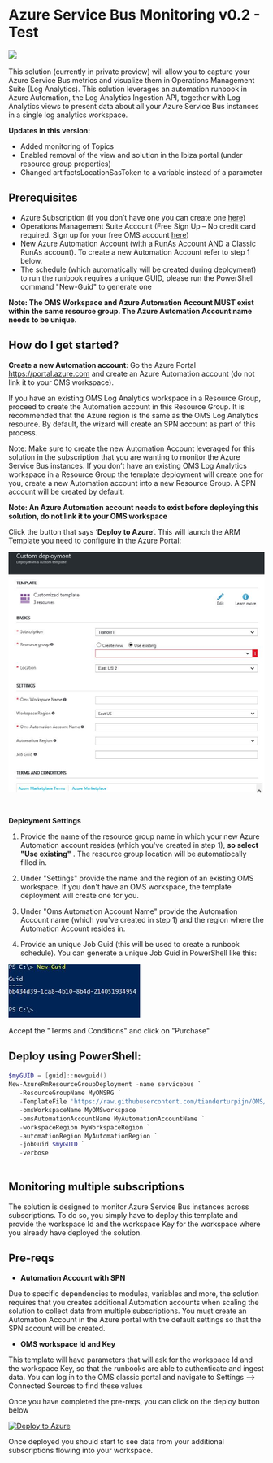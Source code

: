 
# Azure Service Bus Monitoring v0.2 - Test

<a href="https://portal.azure.com/#create/Microsoft.Template/uri/https%3A%2F%2Fraw.githubusercontent.com%2Ftianderturpijn%2FOMS%2Fmaster%2FServiceBusDev%2Fazuredeploy.json" target="_blank">
    <img src="http://azuredeploy.net/deploybutton.png"/>
</a>

This solution (currently in private preview) will allow you to capture your Azure Service Bus metrics and visualize them in Operations Management Suite (Log Analytics). This solution leverages an automation runbook in Azure Automation, the Log Analytics Ingestion API, together with Log Analytics views to present data about all your Azure Service Bus instances in a single log analytics workspace. 

**Updates in this version:**
+ Added monitoring of Topics
+ Enabled removal of the view and solution in the Ibiza portal (under resource group properties)
+ Changed artifactsLocationSasToken to a variable instead of a parameter

## Prerequisites

+ Azure Subscription (if you don’t have one you can create one [here](https://azure.microsoft.com/en-us/free/))
+ Operations Management Suite Account (Free Sign Up – No credit card required. Sign up for your free OMS account [here](https://www.microsoft.com/en-us/cloud-platform/operations-management-suite))
+ New Azure Automation Account (with a RunAs Account AND a Classic RunAs account). To create a new Automation Account refer to step 1 below.
+ The schedule (which automatically will be created during deployment) to run the runbook requires a unique GUID, please run the PowerShell command "New-Guid" to generate one

**Note: The OMS Workspace and Azure Automation Account MUST exist within the same resource group. The Azure Automation Account name needs to be unique.**

## How do I get started?

**Create a new Automation account**: Go the Azure Portal https://portal.azure.com and create an Azure Automation account (do not link it to your OMS workspace).

If you have an existing OMS Log Analytics workspace in a Resource Group, proceed to create the Automation account in this Resource Group. It is recommended that the Azure region is the same as the OMS Log Analytics resource. By default, the wizard will create an SPN account as part of this process.

Note: Make sure to create the new Automation Account leveraged for this solution in the subscription that you are wanting to monitor the Azure Service Bus instances. If you don’t have an existing OMS Log Analytics workspace in a Resource Group the template deployment will create one for you, create a new Automation account into a new Resource Group. A SPN account will be created by default.

**Note: An Azure Automation account needs to exist before deploying this solution, do not link it to your OMS workspace**

Click the button that says ‘**Deploy to Azure**’. This will launch the ARM Template you need to configure in the Azure Portal:

![alt text](images/step3deploy.png "Deployment in the portal")

  

**Deployment Settings**

1. Provide the name of the resource group name in which your new Azure Automation account resides (which you've created in step 1), **so select "Use existing"** . The resource group location will be automatiocally filled in.

2. Under "Settings" provide the name and the region of an existing OMS workspace. If you don't have an OMS workspace, the template deployment will create one for you.

3. Under "Oms Automation Account Name" provide the Automation Account name (which you've created in step 1) and the region where the Automation Account resides in.

4. Provide an unique Job Guid (this will be used to create a runbook schedule). You can generate a unique Job Guid in PowerShell like this:

![alt text](images/NewGuid.png "Generate a new GUID in PowerShell")

Accept the "Terms and Conditions" and click on "Purchase"

## Deploy using PowerShell:
````powershell
$myGUID = [guid]::newguid() 
New-AzureRmResourceGroupDeployment -name servicebus `
   -ResourceGroupName MyOMSRG `
   -TemplateFile 'https://raw.githubusercontent.com/tianderturpijn/OMS/master/ServiceBus/azuredeploy.json' `
   -omsWorkspaceName MyOMSworkspace `
   -omsAutomationAccountName MyAutomationAccountName `
   -workspaceRegion MyWorkspaceRegion `
   -automationRegion MyAutomationRegion `
   -jobGuid $myGUID `
   -verbose 
                                
````     
## Monitoring multiple subscriptions

The solution is designed to monitor Azure Service Bus instances across subscriptions.
To do so, you simply have to deploy this template and provide the workspace Id and the workspace Key for the workspace where you already have deployed the solution.

## Pre-reqs

- **Automation Account with SPN**

Due to specific dependencies to modules, variables and more, the solution requires that you creates additional Automation accounts when scaling the solution to collect data from multiple subscriptions. You must create an Automation Account in the Azure portal with the default settings so that the SPN account will be created.


- **OMS workspace Id and Key**

This template will have parameters that will ask for the workspace Id and the workspace Key, so that the runbooks are able to authenticate and ingest data.
You can log in to the OMS classic portal and navigate to Settings --> Connected Sources to find these values

Once you have completed the pre-reqs, you can click on the deploy button below

[![Deploy to Azure](http://azuredeploy.net/deploybutton.png)](https://portal.azure.com/#create/Microsoft.Template/uri/https%3A%2F%2Fraw.githubusercontent.com%2Ftianderturpijn%2FOMS%2Fmaster%2FServiceBusDev%2FaddMultipleSubscriptions.json) 


Once deployed you should start to see data from your additional subscriptions flowing into your workspace.
